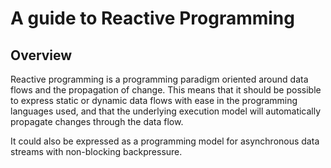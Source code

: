 # A guide to Reactive Programming

## Overview

Reactive programming is a programming paradigm oriented around data flows and the propagation of change. This means that it should be possible to express static or dynamic data flows with ease in the programming languages used, and that the underlying execution model will automatically propagate changes through the data flow.

It could also be expressed as a programming model for asynchronous data streams with non-blocking backpressure.
